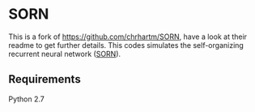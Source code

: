 # SORN

This is a fork of <https://github.com/chrhartm/SORN>, have a look at their readme to get further details. This codes simulates the self-organizing recurrent neural network ([SORN](http://dx.doi.org/10.3389/neuro.10.023.2009)).

## Requirements

Python 2.7
